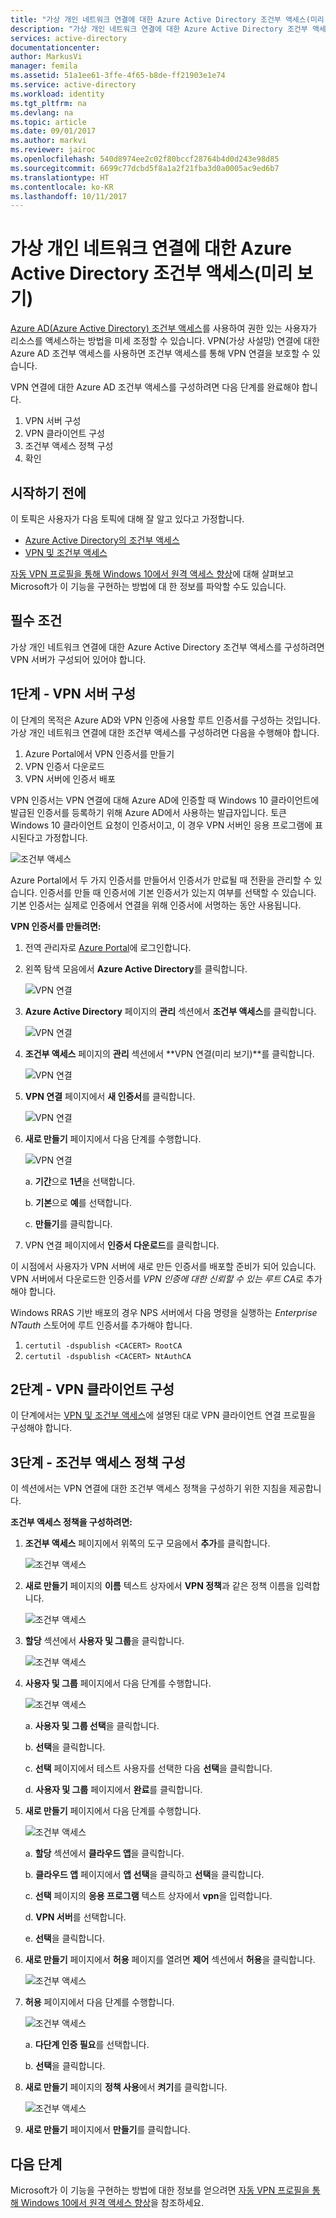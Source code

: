 ```yaml
---
title: "가상 개인 네트워크 연결에 대한 Azure Active Directory 조건부 액세스(미리 보기) | Microsoft Docs"
description: "가상 개인 네트워크 연결에 대한 Azure Active Directory 조건부 액세스의 작동 방식에 대해 알아봅니다. "
services: active-directory
documentationcenter: 
author: MarkusVi
manager: femila
ms.assetid: 51a1ee61-3ffe-4f65-b8de-ff21903e1e74
ms.service: active-directory
ms.workload: identity
ms.tgt_pltfrm: na
ms.devlang: na
ms.topic: article
ms.date: 09/01/2017
ms.author: markvi
ms.reviewer: jairoc
ms.openlocfilehash: 540d8974ee2c02f80bccf28764b4d0d243e98d85
ms.sourcegitcommit: 6699c77dcbd5f8a1a2f21fba3d0a0005ac9ed6b7
ms.translationtype: HT
ms.contentlocale: ko-KR
ms.lasthandoff: 10/11/2017
---
```

# <a name="azure-active-directory-conditional-access-for-virtual-private-network-connectivity-preview"></a>가상 개인 네트워크 연결에 대한 Azure Active Directory 조건부 액세스(미리 보기)

[Azure AD(Azure Active Directory) 조건부 액세스](active-directory-conditional-access-azure-portal.md)를 사용하여 권한 있는 사용자가 리소스를 액세스하는 방법을 미세 조정할 수 있습니다. VPN(가상 사설망) 연결에 대한 Azure AD 조건부 액세스를 사용하면 조건부 액세스를 통해 VPN 연결을 보호할 수 있습니다.


VPN 연결에 대한 Azure AD 조건부 액세스를 구성하려면 다음 단계를 완료해야 합니다. 

1.  VPN 서버 구성
2.  VPN 클라이언트 구성 
3.  조건부 액세스 정책 구성
4.  확인


## <a name="before-you-begin"></a>시작하기 전에

이 토픽은 사용자가 다음 토픽에 대해 잘 알고 있다고 가정합니다.

- [Azure Active Directory의 조건부 액세스](active-directory-conditional-access-azure-portal.md)
- [VPN 및 조건부 액세스](https://docs.microsoft.com/windows/access-protection/vpn/vpn-conditional-access)

[자동 VPN 프로필을 통해 Windows 10에서 원격 액세스 향상](https://www.microsoft.com/itshowcase/Article/Content/894/Enhancing-remote-access-in-Windows-10-with-an-automatic-VPN-profile)에 대해 살펴보고 Microsoft가 이 기능을 구현하는 방법에 대 한 정보를 파악할 수도 있습니다.   


## <a name="prerequisites"></a>필수 조건

가상 개인 네트워크 연결에 대한 Azure Active Directory 조건부 액세스를 구성하려면 VPN 서버가 구성되어 있어야 합니다. 



## <a name="step-1---configure-your-vpn-server"></a>1단계 - VPN 서버 구성 

이 단계의 목적은 Azure AD와 VPN 인증에 사용할 루트 인증서를 구성하는 것입니다. 가상 개인 네트워크 연결에 대한 조건부 액세스를 구성하려면 다음을 수행해야 합니다.

1. Azure Portal에서 VPN 인증서를 만들기
2. VPN 인증서 다운로드
2. VPN 서버에 인증서 배포

VPN 인증서는 VPN 연결에 대해 Azure AD에 인증할 때 Windows 10 클라이언트에 발급된 인증서를 등록하기 위해 Azure AD에서 사용하는 발급자입니다. 토큰 Windows 10 클라이언트 요청이 인증서이고, 이 경우 VPN 서버인 응용 프로그램에 표시된다고 가정합니다.

![조건부 액세스](./media/active-directory-conditional-access-vpn-connectivity-windows10/06.png)

Azure Portal에서 두 가지 인증서를 만들어서 인증서가 만료될 때 전환을 관리할 수 있습니다. 인증서를 만들 때 인증서에 기본 인증서가 있는지 여부를 선택할 수 있습니다. 기본 인증서는 실제로 인증에서 연결을 위해 인증서에 서명하는 동안 사용됩니다.


**VPN 인증서를 만들려면:**

1. 전역 관리자로 [Azure Portal](https://portal.azure.com)에 로그인합니다.

2. 왼쪽 탐색 모음에서 **Azure Active Directory**를 클릭합니다. 

    ![VPN 연결](./media/active-directory-conditional-access-vpn-connectivity-windows10/01.png)

3. **Azure Active Directory** 페이지의 **관리** 섹션에서 **조건부 액세스**를 클릭합니다.

    ![VPN 연결](./media/active-directory-conditional-access-azure-portal-get-started/02.png)

4. **조건부 액세스** 페이지의 **관리** 섹션에서 **VPN 연결(미리 보기)**를 클릭합니다.

    ![VPN 연결](./media/active-directory-conditional-access-vpn-connectivity-windows10/03.png)

5. **VPN 연결** 페이지에서 **새 인증서**를 클릭합니다.

    ![VPN 연결](./media/active-directory-conditional-access-vpn-connectivity-windows10/04.png)

6. **새로 만들기** 페이지에서 다음 단계를 수행합니다.

    ![VPN 연결](./media/active-directory-conditional-access-vpn-connectivity-windows10/05.png)

    a. **기간**으로 **1년**을 선택합니다.

    b. **기본**으로 **예**를 선택합니다.

    c. **만들기**를 클릭합니다.

7. VPN 연결 페이지에서 **인증서 다운로드**를 클릭합니다.


이 시점에서 사용자가 VPN 서버에 새로 만든 인증서를 배포할 준비가 되어 있습니다. VPN 서버에서 다운로드한 인증서를 *VPN 인증에 대한 신뢰할 수 있는 루트 CA*로 추가해야 합니다.

Windows RRAS 기반 배포의 경우 NPS 서버에서 다음 명령을 실행하는 *Enterprise NTauth* 스토어에 루트 인증서를 추가해야 합니다.

1. `certutil -dspublish <CACERT> RootCA`
2. `certutil -dspublish <CACERT> NtAuthCA`



## <a name="step-2---configure-your-vpn-client"></a>2단계 - VPN 클라이언트 구성 

이 단계에서는 [VPN 및 조건부 액세스](https://docs.microsoft.com/windows/access-protection/vpn/vpn-conditional-access)에 설명된 대로 VPN 클라이언트 연결 프로필을 구성해야 합니다.


## <a name="step-3---configure-your-conditional-access-policy"></a>3단계 - 조건부 액세스 정책 구성

이 섹션에서는 VPN 연결에 대한 조건부 액세스 정책을 구성하기 위한 지침을 제공합니다.

**조건부 액세스 정책을 구성하려면:** 

1. **조건부 액세스** 페이지에서 위쪽의 도구 모음에서 **추가**를 클릭합니다.

    ![조건부 액세스](./media/active-directory-conditional-access-vpn-connectivity-windows10/07.png)

2. **새로 만들기** 페이지의 **이름** 텍스트 상자에서 **VPN 정책**과 같은 정책 이름을 입력합니다.

    ![조건부 액세스](./media/active-directory-conditional-access-vpn-connectivity-windows10/08.png)

5. **할당** 섹션에서 **사용자 및 그룹**을 클릭합니다.

    ![조건부 액세스](./media/active-directory-conditional-access-vpn-connectivity-windows10/09.png)

6. **사용자 및 그룹** 페이지에서 다음 단계를 수행합니다.

    ![조건부 액세스](./media/active-directory-conditional-access-vpn-connectivity-windows10/10.png)

    a. **사용자 및 그룹 선택**을 클릭합니다.

    b. **선택**을 클릭합니다.

    c. **선택** 페이지에서 테스트 사용자를 선택한 다음 **선택**을 클릭합니다.

    d. **사용자 및 그룹** 페이지에서 **완료**를 클릭합니다.

7. **새로 만들기** 페이지에서 다음 단계를 수행합니다.

    ![조건부 액세스](./media/active-directory-conditional-access-vpn-connectivity-windows10/11.png)

    a. **할당** 섹션에서 **클라우드 앱**을 클릭합니다.

    b. **클라우드 앱** 페이지에서 **앱 선택**을 클릭하고 **선택**을 클릭합니다.

    c. **선택** 페이지의 **응용 프로그램** 텍스트 상자에서 **vpn**을 입력합니다.

    d. **VPN 서버**를 선택합니다.

    e. **선택**을 클릭합니다.


13. **새로 만들기** 페이지에서 **허용** 페이지를 열려면 **제어** 섹션에서 **허용**을 클릭합니다.

    ![조건부 액세스](./media/active-directory-conditional-access-azure-portal-get-started/13.png)

14. **허용** 페이지에서 다음 단계를 수행합니다.

    ![조건부 액세스](./media/active-directory-conditional-access-azure-portal-get-started/14.png)

    a. **다단계 인증 필요**를 선택합니다.

    b. **선택**을 클릭합니다.

15. **새로 만들기** 페이지의 **정책 사용**에서 **켜기**를 클릭합니다.

    ![조건부 액세스](./media/active-directory-conditional-access-azure-portal-get-started/15.png)

16. **새로 만들기** 페이지에서 **만들기**를 클릭합니다.



## <a name="next-steps"></a>다음 단계

Microsoft가 이 기능을 구현하는 방법에 대한 정보를 얻으려면 [자동 VPN 프로필을 통해 Windows 10에서 원격 액세스 향상](https://www.microsoft.com/itshowcase/Article/Content/894/Enhancing-remote-access-in-Windows-10-with-an-automatic-VPN-profile)을 참조하세요.    

